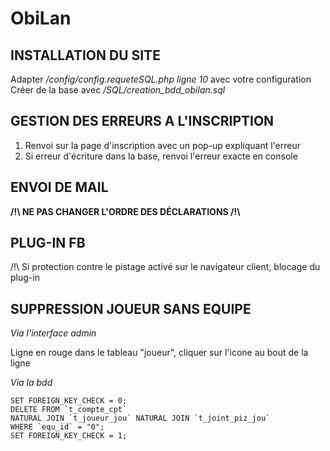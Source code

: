 # ObiLan

## INSTALLATION DU SITE

Adapter */config/config.requeteSQL.php ligne 10* avec votre configuration
Créer de la base avec */SQL/creation\_bdd\_obilan.sql*

## GESTION DES ERREURS A L'INSCRIPTION

1. Renvoi sur la page d'inscription avec un pop-up expliquant l'erreur
2. Si erreur d'écriture dans la base, renvoi l'erreur exacte en console

## ENVOI DE MAIL

**/!\ NE PAS CHANGER L'ORDRE DES DÉCLARATIONS /!\\** 

## PLUG-IN FB

/!\ Si protection contre le pistage activé sur le navigateur client, blocage du plug-in

## SUPPRESSION JOUEUR SANS EQUIPE

*Via l'interface admin*

Ligne en rouge dans le tableau "joueur", cliquer sur l'icone au bout de la ligne

*Via la bdd*

    SET FOREIGN_KEY_CHECK = 0;
    DELETE FROM `t_compte_cpt`
    NATURAL JOIN `t_joueur_jou` NATURAL JOIN `t_joint_piz_jou` 
    WHERE `equ_id` = "0";
    SET FOREIGN_KEY_CHECK = 1;